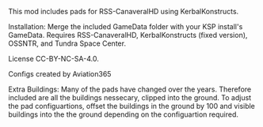 This mod includes pads for RSS-CanaveralHD using KerbalKonstructs.

Installation: Merge the included GameData folder with your KSP install's GameData.
Requires RSS-CanaveralHD, KerbalKonstructs (fixed version), OSSNTR, and Tundra Space Center.

License CC-BY-NC-SA-4.0.

Configs created by Aviation365

Extra Buildings:
Many of the pads have changed over the years. Therefore included are all the buildings nessecary, clipped into the ground.
To adjust the pad configuartions, offset the buildings in the ground by 100 and visible buildings into the the ground depending on the configuartion required.
